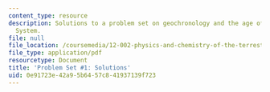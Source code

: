 ```yaml
---
content_type: resource
description: Solutions to a problem set on geochronology and the age of the Solar
  System.
file: null
file_location: /coursemedia/12-002-physics-and-chemistry-of-the-terrestrial-planets-fall-2008/0e91723e42a95b6457c841937139f723_MIT12_002f08_ps01_solutions.pdf
file_type: application/pdf
resourcetype: Document
title: 'Problem Set #1: Solutions'
uid: 0e91723e-42a9-5b64-57c8-41937139f723
---
```

